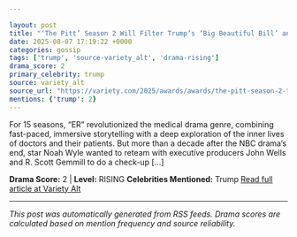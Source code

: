 ```yaml
---

layout: post
title: "‘The Pitt’ Season 2 Will Filter Trump’s ‘Big Beautiful Bill’ and Medicaid Changes Into Storylines: ‘We Take Our Platform Seriously’"""
date: 2025-08-07 17:19:22 +0000
categories: gossip
tags: ['trump', 'source-variety_alt', 'drama-rising']
drama_score: 2
primary_celebrity: trump
source: variety_alt
source_url: "https://variety.com/2025/awards/awards/the-pitt-season-2-trump-big-beautiful-bill-medicaid-1236481221/"""
mentions: {'trump': 2}
---
```


For 15 seasons, “ER” revolutionized the medical drama genre, combining fast-paced, immersive storytelling with a deep exploration of the inner lives of doctors and their patients. But more than a decade after the NBC drama’s end, star Noah Wyle wanted to reteam with executive producers John Wells and R. Scott Gemmill to do a check-up […]

**Drama Score:** 2 | **Level:** RISING **Celebrities Mentioned:** Trump [Read full article at Variety Alt](https://variety.com/2025/awards/awards/the-pitt-season-2-trump-big-beautiful-bill-medicaid-1236481221/)

---

*This post was automatically generated from RSS feeds. Drama scores are calculated based on mention frequency and source reliability.*